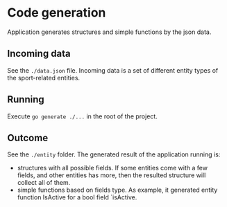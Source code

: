 # Code generation

Application generates structures and simple functions by the json data.

## Incoming data

See the `./data.json` file.
Incoming data is a set of different entity types of the sport-related entities.

## Running
Execute `go generate ./...` in the root of the project. 

## Outcome

See the `./entity` folder.
The generated result of the application running is:
- structures with all possible fields. 
If some entities come with a few fields, and other entities has more, 
then the resulted structure will collect all of them.
- simple functions based on fields type. 
As example, it generated entity function IsActive for a bool field `isActive.
